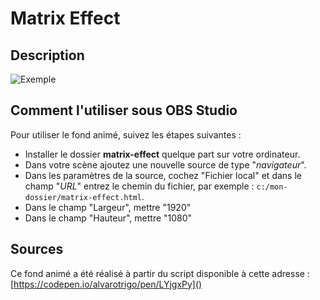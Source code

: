 # Matrix Effect

## Description

![Exemple](assets/img/example.gif)

## Comment l'utiliser sous OBS Studio

Pour utiliser le fond animé, suivez les étapes suivantes :

- Installer le dossier **matrix-effect** quelque part sur votre ordinateur.
- Dans votre scène ajoutez une nouvelle source de type "_navigateur_".
- Dans les paramètres de la source, cochez "Fichier local" et dans le
  champ "_URL_" entrez le chemin du fichier, par exemple : `c:/mon-dossier/matrix-effect.html`.
- Dans le champ "Largeur", mettre "1920"
- Dans le champ "Hauteur", mettre "1080"

## Sources

Ce fond animé a été réalisé à partir du script disponible à cette adresse : 
[https://codepen.io/alvarotrigo/pen/LYjgxPy]()